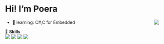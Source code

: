 # Hi! I’m Poera

<a href="#">
  <img align="right" src="https://github-readme-stats.vercel.app/api?username=PoeraWork&count_private=true&show_icons=true&bg_color=15,f2f7fd,E0EAFC" />
</a>

- 🌱 learning: C#,C for Embedded

🌟 **Skills**  
![](https://img.shields.io/badge/-C-3178C6?style=flat-square&logo=C&logoColor=fff)
![](https://img.shields.io/badge/-Python-3e74a2?style=flat-square&logo=Python&logoColor=fff)
![](https://img.shields.io/badge/-Linux-A80030?style=flat-square&logo=Linux&logoColor=fff)
![](https://img.shields.io/badge/-Docker-2496ED?style=flat-square&logo=Docker&logoColor=fff)
